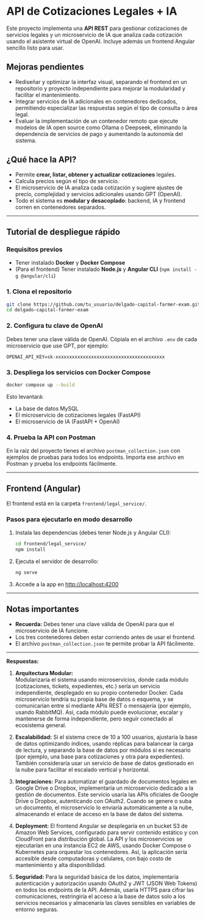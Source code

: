 # API de Cotizaciones Legales + IA

Este proyecto implementa una **API REST** para gestionar cotizaciones de servicios legales y un microservicio de IA que analiza cada cotización usando el asistente virtual de OpenAI. Incluye además un frontend Angular sencillo listo para usar.


## Mejoras pendientes

- Rediseñar y optimizar la interfaz visual, separando el frontend en un repositorio y proyecto independiente para mejorar la modularidad y facilitar el mantenimiento.
- Integrar servicios de IA adicionales en contenedores dedicados, permitiendo especializar las respuestas según el tipo de consulta o área legal.
- Evaluar la implementación de un contenedor remoto que ejecute modelos de IA open source como Ollama o Deepseek, eliminando la dependencia de servicios de pago y aumentando la autonomía del sistema.

## ¿Qué hace la API?

- Permite **crear, listar, obtener y actualizar cotizaciones** legales.
- Calcula precios según el tipo de servicio.
- El microservicio de IA analiza cada cotización y sugiere ajustes de precio, complejidad y servicios adicionales usando GPT (OpenAI).
- Todo el sistema es **modular y desacoplado**: backend, IA y frontend corren en contenedores separados.

---

## Tutorial de despliegue rápido

### Requisitos previos

- Tener instalado **Docker** y **Docker Compose**
- (Para el frontend) Tener instalado **Node.js** y **Angular CLI** (`npm install -g @angular/cli`)

### 1. Clona el repositorio

```bash
git clone https://github.com/tu_usuario/delgado-capital-farmer-exam.git
cd delgado-capital-farmer-exam
```

### 2. Configura tu clave de OpenAI

Debes tener una clave válida de OpenAI.
Cópiala en el archivo `.env` de cada microservicio que use GPT, por ejemplo:

```
OPENAI_API_KEY=sk-xxxxxxxxxxxxxxxxxxxxxxxxxxxxxxxxxxxxxxxx
```

### 3. Despliega los servicios con Docker Compose

```bash
docker compose up --build
```

Esto levantará:
- La base de datos MySQL
- El microservicio de cotizaciones legales (FastAPI)
- El microservicio de IA (FastAPI + OpenAI)

### 4. Prueba la API con Postman

En la raíz del proyecto tienes el archivo `postman_collection.json` con ejemplos de pruebas para todos los endpoints. 
Importa ese archivo en Postman y prueba los endpoints fácilmente.

---

## Frontend (Angular)

El frontend está en la carpeta `frontend/legal_service/`.

### Pasos para ejecutarlo en modo desarrollo

1. Instala las dependencias (debes tener Node.js y Angular CLI):

    ```bash
    cd frontend/legal_service/
    npm install
    ```

2. Ejecuta el servidor de desarrollo:

    ```bash
    ng serve
    ```

3. Accede a la app en [http://localhost:4200](http://localhost:4200)

---

## Notas importantes

- **Recuerda:** Debes tener una clave válida de OpenAI para que el microservicio de IA funcione.
- Los tres contenedores deben estar corriendo antes de usar el frontend.
- El archivo `postman_collection.json` te permite probar la API fácilmente.

---

**Respuestas:**

1. **Arquitectura Modular:**  
   Modularizaría el sistema usando microservicios, donde cada módulo (cotizaciones, tickets, expedientes, etc.) sería un servicio independiente, desplegado en su propio contenedor Docker. Cada microservicio tendría su propia base de datos o esquema, y se comunicarían entre sí mediante APIs REST o mensajería (por ejemplo, usando RabbitMQ). Así, cada módulo puede evolucionar, escalar y mantenerse de forma independiente, pero seguir conectado al ecosistema general.

2. **Escalabilidad:**
   Si el sistema crece de 10 a 100 usuarios, ajustaría la base de datos optimizando índices, usando réplicas para balancear la carga de lectura, y separando la base de datos por módulos si es necesario (por ejemplo, una base para cotizaciones y otra para expedientes). También consideraría usar un servicio de base de datos gestionado en la nube para facilitar el escalado vertical y horizontal.

3. **Integraciones:**
   Para automatizar el guardado de documentos legales en Google Drive o Dropbox, implementaría un microservicio dedicado a la gestión de documentos. Este servicio usaría las APIs oficiales de Google Drive o Dropbox, autenticando con OAuth2. Cuando se genere o suba un documento, el microservicio lo enviaría automáticamente a la nube, almacenando el enlace de acceso en la base de datos del sistema.

4. **Deployment:**
   El frontend Angular se desplegaría en un bucket S3 de Amazon Web Services, configurado para servir contenido estático y con CloudFront para distribución global. La API y los microservicios se ejecutarían en una instancia EC2 de AWS, usando Docker Compose o Kubernetes para orquestar los contenedores. Así, la aplicación sería accesible desde computadoras y celulares, con bajo costo de mantenimiento y alta disponibilidad.

5. **Seguridad:**
   Para la seguridad básica de los datos, implementaría autenticación y autorización usando OAuth2 y JWT (JSON Web Tokens) en todos los endpoints de la API. Además, usaría HTTPS para cifrar las comunicaciones, restringiría el acceso a la base de datos solo a los servicios necesarios y almacenaría las claves sensibles en variables de entorno seguras.
